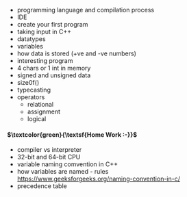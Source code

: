 

* programming language and compilation process
* IDE
* create your first program
* taking input in C++
* datatypes
* variables
* how data is stored (+ve and -ve numbers)
* interesting program     
* 4 chars or 1 int in memory
* signed and unsigned data
* size0f()
* typecasting
* operators
   * relational
   * assignment
   * logical

#### $\textcolor{green}{\textsf{Home Work :-}}$

* compiler vs interpreter
* 32-bit and 64-bit CPU
* variable naming comvention in C++    
* how variables are named - rules
    https://www.geeksforgeeks.org/naming-convention-in-c/
* precedence table